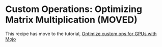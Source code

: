 # Custom Operations: Optimizing Matrix Multiplication (MOVED)

This recipe has move to the tutorial, [Optimize custom ops for GPUs with
Mojo](https://docs.modular.com/max/tutorials/custom-ops-matmul)
